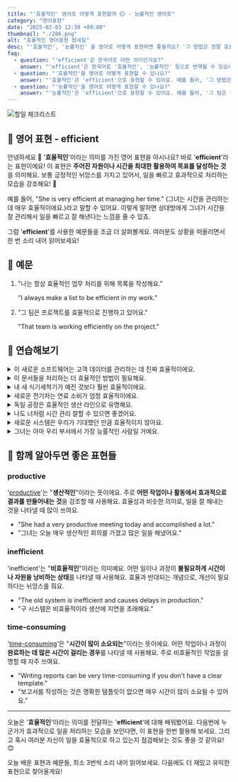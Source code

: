 ```yaml
---
title: "'효율적인' 영어로 어떻게 표현할까 ⏲️ - 능률적인 영어로"
category: "영어표현"
date: "2025-02-03 12:38 +09:00"
thumbnail: "./286.png"
alt: "효율적인 영어표현 썸네일"
desc: "'효율적인', '능률적인' 을 영어로 어떻게 표현하면 좋을까요? '그 방법은 정말 효율적이야'와 '그 팀은 능률적으로 일해'와 같은 문장을 영어로 표현하는 법을 배워봅시다. 다양한 예문을 통해서 연습하고 본인의 표현으로 만들어 보세요."
faq:
  - question: "'efficient'은 한국어로 어떤 의미인가요?"
    answer: "'efficient'은 한국어로 '효율적인', '능률적인' 등으로 번역될 수 있습니다. 어떤 일을 할 때 자원을 최소한으로 사용하면서 최대의 결과를 내는 것을 의미해요."
  - question: "'효율적인'을 영어로 어떻게 표현할 수 있나요?"
    answer: "'효율적인'은 'efficient'으로 표현할 수 있어요. 예를 들어, '그 방법은 정말 효율적이야'는 'That method is really efficient'로 말할 수 있어요."
  - question: "'능률적인'을 영어로 어떻게 표현할 수 있나요?"
    answer: "'능률적인'은 'efficient'으로 표현할 수 있어요. 예를 들어, '그 팀은 능률적으로 일해'는 'That team works efficiently'로 말할 수 있어요."
---
```


![할일 체크리스트](./286-1.jpg)

## 🌟 영어 표현 - efficient

안녕하세요 👋 '**효율적인**'이라는 의미를 가진 영어 표현을 아시나요? 바로 '**efficient**'라는 표현이에요! 이 표현은 **주어진 자원이나 시간을 최대한 활용하여 목표를 달성하는 것**을 의미해요. 보통 긍정적인 뉘앙스를 가지고 있어서, 일을 빠르고 효과적으로 처리하는 모습을 강조해요! 🌟

예를 들어, "She is very efficient at managing her time." (그녀는 시간을 관리하는 데 매우 효율적이에요.)라고 말할 수 있어요. 이렇게 말하면 상대방에게 그녀가 시간을 잘 관리해서 일을 빠르고 잘 해낸다는 느낌을 줄 수 있죠.

그럼 '**efficient**'를 사용한 예문들을 조금 더 살펴볼게요. 여러분도 상황을 떠올리면서 한 번 소리 내어 읽어보세요!

## 📖 예문

1. "나는 항상 효율적인 업무 처리를 위해 목록을 작성해요."

   "I always make a list to be efficient in my work."

2. "그 팀은 프로젝트를 효율적으로 진행하고 있어요."

   "That team is working efficiently on the project."

## 💬 연습해보기

<details>
<summary>이 새로운 소프트웨어는 고객 데이터를 관리하는 데 진짜 효율적이에요.</summary>
<span>This new software is super efficient at managing customer data.</span>
</details>

<details>
<summary>이 문서들을 처리하는 더 효율적인 방법이 필요해요.</summary>
<span>We need a more efficient way to handle these documents.</span>
</details>

<details>
<summary>내 새 식기세척기가 예전 것보다 훨씬 효율적이에요.</summary>
<span>My new dishwasher is way more efficient than the old one.</span>
</details>

<details>
<summary>새로운 전기차는 연료 소비가 엄청 효율적이에요.</summary>
<span>The new electric car is incredibly efficient on fuel consumption.</span>
</details>

<details>
<summary>독일 공장은 효율적인 생산 라인으로 유명해요.</summary>
<span>The German factory is known for its efficient production line.</span>
</details>

<details>
<summary>나도 너처럼 시간 관리 잘할 수 있으면 좋겠어요.</summary>
<span><a href="/blog/in-english/118.i-wish/">I wish</a> I could be as efficient as you are with time management.</span>
</details>

<details>
<summary>새로운 시스템은 우리가 기대했던 만큼 효율적이지 않아요.</summary>
<span>The new system isn't as efficient as we <a href="/blog/성공하면-좋겠어-영어표현/">hoped</a> it would be.</span>
</details>

<details>
<summary>그녀는 아마 우리 부서에서 가장 능률적인 사람일 거예요.</summary>
<span>She's <a href="/blog/in-english/281.probably/">probably</a> the most efficient person in our department.</span>
</details>

## 🤝 함께 알아두면 좋은 표현들

### productive

'[productive](/blog/in-english/287.productive/)'는 "**생산적인**"이라는 뜻이에요. 주로 **어떤 작업이나 활동에서 효과적으로 결과를 만들어내는 것**을 강조할 때 사용해요. 효율성과 비슷한 의미로, 일을 잘 해내는 것을 나타낼 때 많이 쓰여요.

- "She had a very productive meeting today and accomplished a lot."
- "그녀는 오늘 매우 생산적인 회의를 가졌고 많은 일을 해냈어요."

### inefficient

'inefficient'는 "**비효율적인**"이라는 의미예요. 어떤 일이나 과정이 **불필요하게 시간이나 자원을 낭비하는 상태**를 나타낼 때 사용해요. 효율과 반대되는 개념으로, 개선이 필요하다는 뉘앙스를 줘요.

- "The old system is inefficient and causes delays in production."
- "구 시스템은 비효율적이라 생산에 지연을 초래해요."

### time-consuming

'[time-consuming](/blog/in-english/289.time-consuming/)'은 "**시간이 많이 소요되는**"이라는 뜻이에요. 어떤 작업이나 과정이 **완료하는 데 많은 시간이 걸리는 경우**를 나타낼 때 사용해요. 주로 비효율적인 작업을 설명할 때 자주 쓰여요.

- "Writing reports can be very time-consuming if you don't have a clear template."
- "보고서를 작성하는 것은 명확한 템플릿이 없으면 매우 시간이 많이 소요될 수 있어요."

---

오늘은 '**효율적인**'이라는 의미를 전달하는 '**efficient**'에 대해 배워봤어요. 다음번에 누군가가 효과적으로 일을 처리하는 모습을 보인다면, 이 표현을 한번 활용해 보세요. 그리고 혹시 여러분 자신이 일을 효율적으로 하고 있는지 점검해보는 것도 좋을 것 같아요! 😊

오늘 배운 표현과 예문들, 최소 3번씩 소리 내어 읽어보세요. 다음에도 더 재밌고 유익한 표현으로 찾아올게요!

